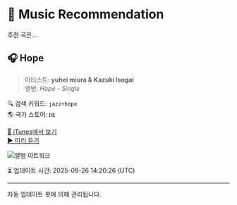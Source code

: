 
# 🎵 Music Recommendation

추천 곡은...

## 🎧 Hope  
> 아티스트: **yuhei miura & Kazuki Isogai**  
> 앨범: _Hope - Single_  

🔍 검색 키워드: `jazz+hope`  
🌎 국가 스토어: `DE`

[🔗 iTunes에서 보기](https://music.apple.com/de/album/hope/1545225336?i=1545225344&uo=4)  
[▶️ 미리 듣기](https://audio-ssl.itunes.apple.com/itunes-assets/AudioPreview125/v4/ce/81/d9/ce81d91c-1d80-b709-e966-1a4ea6545b0c/mzaf_12472875205390009196.plus.aac.p.m4a)

![앨범 아트워크](https://is1-ssl.mzstatic.com/image/thumb/Music124/v4/c8/ab/b6/c8abb6f1-7eb2-8ee6-7301-658156bd6d35/artwork.jpg/100x100bb.jpg)

⏳ 업데이트 시간: 2025-09-26 14:20:26 (UTC)

---
자동 업데이트 봇에 의해 관리됩니다.
